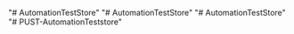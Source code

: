 "# AutomationTestStore" 
"# AutomationTestStore" 
"# AutomationTestStore" 
"# PUST-AutomationTeststore" 
